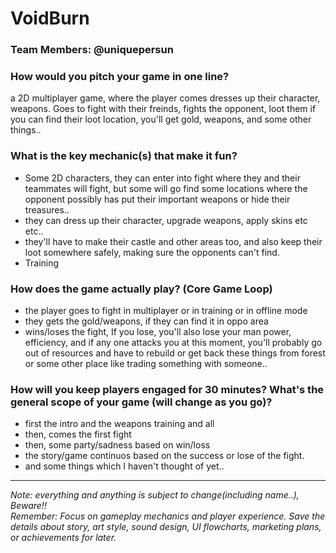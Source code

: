 # VoidBurn

### **Team Members:** @uniquepersun

### **How would you pitch your game in one line?**
a 2D multiplayer game, where the player comes dresses up their character, weapons. Goes to fight with their freinds, fights the opponent, loot them if you can find their loot location, you'll get gold, weapons, and some other things..

### **What is the key mechanic(s) that make it fun?**
- Some 2D characters, they can enter into fight where they and their teammates will fight, but some will go find some locations where the opponent possibly has put their important weapons or hide their treasures.. 
- they can dress up their character, upgrade weapons, apply skins etc etc..
- they'll have to make their castle and other areas too, and also keep their loot somewhere safely, making sure the opponents can't find.
- Training

### **How does the game actually play? (Core Game Loop)**
- the player goes to fight in multiplayer or in training or in offline mode
- they gets the gold/weapons, if they can find it in oppo area
- wins/loses the fight, If you lose, you'll also lose your man power, efficiency, and if any one attacks you at this moment, you'll probably go out of resources and have to rebuild or get back these things from forest or some other place like trading something with someone..


### **How will you keep players engaged for 30 minutes? What's the general scope of your game (will change as you go)?**
- first the intro and the weapons training and all
- then, comes the first fight
- then, some party/sadness based on win/loss
- the story/game continuos based on the success or lose of the fight.
- and some things which I haven't thought of yet..

---
*Note: everything and anything is subject to change(including name..), Beware!!* <br>
*Remember: Focus on gameplay mechanics and player experience. Save the details about story, art style, sound design, UI flowcharts, marketing plans, or achievements for later.*
